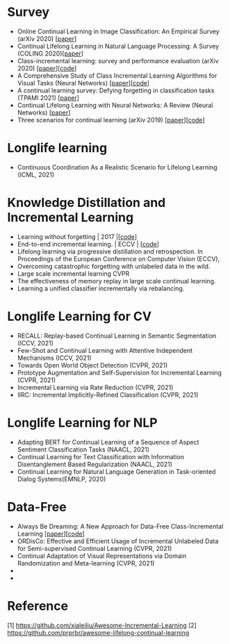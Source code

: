 # Survey
- Online Continual Learning in Image Classification: An Empirical Survey (arXiv 2020) [[paper](https://arxiv.org/abs/2101.10423)]
- Continual Lifelong Learning in Natural Language Processing: A Survey (COLING 2020)[[paper](https://www.aclweb.org/anthology/2020.coling-main.574/)] 
- Class-incremental learning: survey and performance evaluation (arXiv 2020) [[paper](https://arxiv.org/abs/2010.15277)][[code](https://github.com/mmasana/FACIL)]
- A Comprehensive Study of Class Incremental Learning Algorithms for Visual Tasks (Neural Networks) [[paper](https://arxiv.org/pdf/2011.01844.pdf)][[code](https://github.com/EdenBelouadah/class-incremental-learning/tree/master/cil)]
- A continual learning survey: Defying forgetting in classification tasks (TPAMI 2021) [[paper](https://ieeexplore.ieee.org/abstract/document/9349197)]
- Continual Lifelong Learning with Neural Networks: A Review (Neural Networks) [[paper](https://arxiv.org/abs/1802.07569)]
- Three scenarios for continual learning (arXiv 2019) [[paper](https://arxiv.org/abs/1904.07734v1)][[code](https://github.com/GMvandeVen/continual-learning)]

# Longlife learning 
- Continuous Coordination As a Realistic Scenario for Lifelong Learning (ICML, 2021) 


# Knowledge Distillation and Incremental Learning
- Learning without forgetting | 2017 |[[code](https://github.com/ngailapdi/LWF)]
- End-to-end incremental learning. | ECCV | [[code](https://github.com/PatrickZH/End-to-End-Incremental-Learning)]
- Lifelong learning via progressive distillation and retrospection. In Proceedings of the European Conference on Computer Vision (ECCV),
- Overcoming catastrophic forgetting with unlabeled data in the wild.
- Large scale incremental learning CVPR
- The effectiveness of memory replay in large scale continual learning.
- Learning a unified classifier incrementally via rebalancing.

# Longlife Learning for CV
- RECALL: Replay-based Continual Learning in Semantic Segmentation (ICCV, 2021) 
- Few-Shot and Continual Learning with Attentive Independent Mechanisms (ICCV, 2021) 
- Towards Open World Object Detection (CVPR, 2021)
- Prototype Augmentation and Self-Supervision for Incremental Learning (CVPR, 2021) 
- Incremental Learning via Rate Reduction (CVPR, 2021)
- IIRC: Incremental Implicitly-Refined Classification (CVPR, 2021) 


# Longlife Learning for NLP
- Adapting BERT for Continual Learning of a Sequence of Aspect Sentiment Classification Tasks (NAACL, 2021)
- Continual Learning for Text Classification with Information Disentanglement Based Regularization (NAACL, 2021)
- Continual Learning for Natural Language Generation in Task-oriented Dialog Systems(EMNLP, 2020) 


# Data-Free 
- Always Be Dreaming: A New Approach for Data-Free Class-Incremental Learning [[paper](https://arxiv.org/abs/2106.09701)][[code](https://github.com/GT-RIPL/AlwaysBeDreaming-DFCIL)]
- ORDisCo: Effective and Efficient Usage of Incremental Unlabeled Data for Semi-supervised Continual Learning (CVPR, 2021) 
- Continual Adaptation of Visual Representations via Domain Randomization and Meta-learning (CVPR, 2021)
- 
- 


# Reference
[1] https://github.com/xialeiliu/Awesome-Incremental-Learning
[2] https://github.com/prprbr/awesome-lifelong-continual-learning

